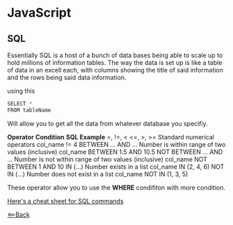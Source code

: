 # JavaScript

## SQL

Essentially SQL is a host of a bunch of data bases being able to scale up to hold millions of information tables. The way the data is set up is  like a  table of data in an excell each, with columns showing the title of said information and the rows being said data information. 

using this  

```Javascript
SELECT *
FROM tableName
``` 

Will allow you to get all the data from whatever database you specifiy.  


**Operator** 	                      **Condition** 	                                **SQL Example**
=, !=, < <=, >, >= 	        Standard numerical operators 	                        col_name != 4
BETWEEN … AND … 	          Number is within range of two values (inclusive)    	col_name BETWEEN 1.5 AND 10.5
NOT BETWEEN … AND … 	      Number is not within range of two values (inclusive) 	col_name NOT BETWEEN 1 AND 10
IN (…) 	                    Number exists in a list 	                            col_name IN (2, 4, 6)
NOT IN (…) 	                Number does not exist in a list 	                    col_name NOT IN (1, 3, 5)



These operator allow you to use the **WHERE** condifiton with more condition. 

[Here's a cheat sheet for SQL commands](http://www.cheat-sheets.org/sites/sql.su/)  


[<==Back](../README.md)  
